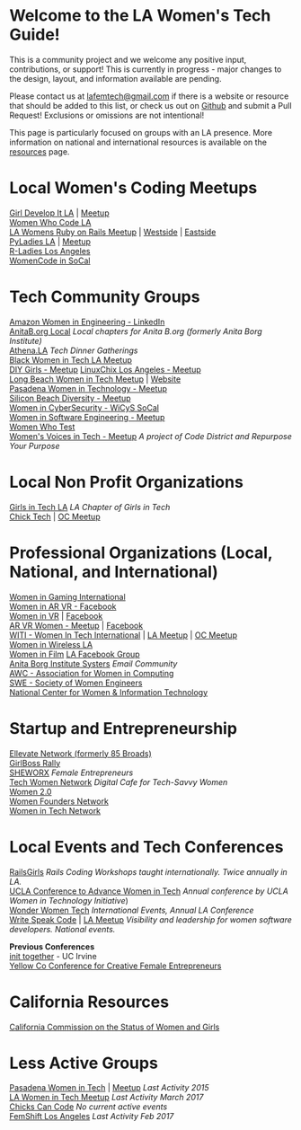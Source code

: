 # Welcome to the LA Women's Tech Guide!

This is a community project and we welcome any positive input, contributions, or support! This is currently in progress - major changes to the design, layout, and information available are pending.

Please contact us at <lafemtech@gmail.com> if there is a website or resource that should be added to this list, or check us out on [Github](https://github.com/LAFemTech/lafemtech.github.io) and submit a Pull Request! Exclusions or omissions are not intentional!


This page is particularly focused on groups with an LA presence. More information on national and international resources is available on the [resources](/resources) page.  


# Local Women's Coding Meetups  
<!--local coding meetups. Need to add blurbs about frequency of meetings, etc!-->
[Girl Develop It LA](https://www.girldevelopit.com/chapters/los-angeles) | [Meetup](https://www.meetup.com/Girl-Develop-It-Los-Angeles/)  
[Women Who Code LA](http://www.meetup.com/Women-Who-Code-LA/)  
[LA Womens Ruby on Rails Meetup](http://www.meetup.com/Los-Angeles-Womens-Ruby-on-Rails-Group) | [Westside](http://www.meetup.com/Westside-Rails-Study-Group/) | [Eastside ](http://www.meetup.com/LA-Eastside-Ruby-Rails-Study-Group/)  
[PyLadies LA](www.pyladies.com/locations/la) | [Meetup](www.meetup.com/Pyladies-LA)    
[R-Ladies Los Angeles](https://www.meetup.com/rladies-la/)  
[WomenCode in SoCal](https://www.meetup.com/WomenCode-in-SoCal/)  


# Tech Community Groups
[Amazon Women in Engineering - LinkedIn](https://www.linkedin.com/groups/8362940/profile)  
[AnitaB.org Local](https://community.anitab.org/groups/los-angeles/gpages/) _Local chapters for Anita B.org (formerly Anita Borg Institute)_  
[Athena.LA](https://www.athena.la/) _Tech Dinner Gatherings_  
[Black Women in Tech LA Meetup](http://www.meetup.com/Black-Women-in-Technology-LA/)    
[DIY Girls - Meetup](https://www.meetup.com/DIYgirls/)
[LinuxChix Los Angeles - Meetup](https://www.meetup.com/LinuxChixLA/)  
[Long Beach Women in Tech Meetup](https://www.meetup.com/Long-Beach-Women-in-Tech/) | [Website](https://longbeachwomenintech.org)  
[Pasadena Women in Technology - Meetup](https://www.meetup.com/Pasadena-Women-In-Technology/)  
[Silicon Beach Diversity - Meetup](https://www.meetup.com/Silicon-Beach-Diversity/)  
[Women in CyberSecurity - WiCyS SoCal](http://wicyssocal.org)  
[Women in Software Engineering - Meetup](https://www.meetup.com/Women-in-Software-Engineering/)  
[Women Who Test](http://womenwhotest.com)  
[Women's Voices in Tech - Meetup](https://www.meetup.com/meetup-group-fMctMcUE/) _A project of Code District and Repurpose Your Purpose_  


# Local Non Profit Organizations
[Girls in Tech LA](http://losangeles.girlsintech.org/)  _LA Chapter of Girls in Tech_  
[Chick Tech](https://chicktech.org/) | [OC Meetup](https://www.meetup.com/ChickTech-Orange-County/)  


# Professional Organizations (Local, National, and International)
[Women in Gaming International](http://www.womeningamesinternational.org)  
[Women in AR VR - Facebook](https://www.facebook.com/groups/womeninvr/)  
[Women in VR](http://www.wivr.net) | [Facebook](https://www.facebook.com/groups/WIVRGLOBAL/)  
[AR VR Women - Meetup](http://www.meetup.com/San-Francisco-AR-VR-Meetup-for-Women-and-Allies) | [Facebook](https://www.facebook.com/AR-VR-Women-885032488200207/)  
[WITI - Women In Tech International](https://www.witi.com/networks/losangeles/) | [LA Meetup](https://www.meetup.com/WITI-Women-In-Technology-Intl/) | [OC Meetup](https://www.meetup.com/Orange-County-WITI-Meetup-Group/)  
[Women in Wireless LA](https://womeninwireless.org/chapters/los-angeles)  
[Women in Film](https://womeninfilm.org/)  [LA Facebook Group](https://www.facebook.com/WIFLA/)  
[Anita Borg Institute Systers](http://anitaborg.org/get-involved/systers/) _Email Community_  
[AWC - Association for Women in Computing](http://www.awc-hq.org/home.html)  
[SWE - Society of Women Engineers](http://societyofwomenengineers.swe.org/)  
[National Center for Women & Information Technology](https://www.ncwit.org/)


# Startup and Entrepreneurship
[Ellevate Network (formerly 85 Broads)](https://www.ellevatenetwork.com/chapters/58-us-los-angeles)  
[GirlBoss Rally](https://www.girlbossrally.com)  
[SHEWORX](http://www.sheworx.com)  _Female Entrepreneurs_  
[Tech Women Network](http://techwomennetwork.com) _Digital Cafe for Tech-Savvy Women_  
[Women 2.0](https://women2.com/)  
[Women Founders Network](http://www.womenfoundersnetwork.com/)  <!-- Was maybe previously chick launcher? -->  
[Women in Tech Network](https://www.womenintechnetwork.com/)    


# Local Events and Tech Conferences
[RailsGirls](http://railsgirls.com/la.html) _Rails Coding Workshops taught internationally. Twice annually in LA._  
[UCLA Conference to Advance Women in Tech](http://womenintech.ucla.edu/content/2018-ucla-conference-advance-women-technology)  _Annual conference by UCLA Women in Technology Initiative_)  
[Wonder Women Tech](https://wonderwomentech.com/)  _International Events, Annual LA Conference_    
[Write Speak Code](http://www.writespeakcode.com/) | [LA Meetup](https://www.meetup.com/Write-Speak-Code-Los-Angeles/)  _Visibility and leadership for women software developers. National events._  

**Previous Conferences**  
[init together](http://init-together.com)  - UC Irvine  
[Yellow Co Conference for Creative Female Entrepreneurs](http://yellowco.co/conference)  


# California Resources
[California Commission on the Status of Women and Girls](http://women.ca.gov/)  


# Less Active Groups
[Pasadena Women in Tech](http://www.pasadenawomenintech.com/) | [Meetup](http://www.meetup.com/PasWomeninTech/) _Last Activity 2015_  
[LA Women in Tech Meetup](https://www.meetup.com/Los-Angeles-Women-in-Tech-LAWIT/) _Last Activity March 2017_  
[Chicks Can Code](https://www.meetup.com/ChicksCanCode/)  _No current active events_  
[FemShift Los Angeles](https://www.meetup.com/meetup-group-lttcycGz/)  _Last Activity Feb 2017_
